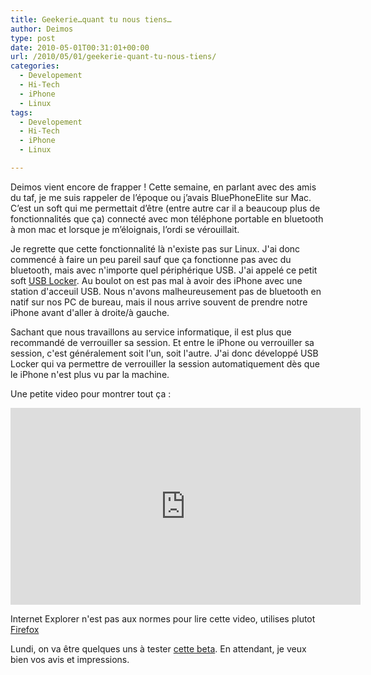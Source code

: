 ```yaml
---
title: Geekerie…quant tu nous tiens…
author: Deimos
type: post
date: 2010-05-01T00:31:01+00:00
url: /2010/05/01/geekerie-quant-tu-nous-tiens/
categories:
  - Developement
  - Hi-Tech
  - iPhone
  - Linux
tags:
  - Developement
  - Hi-Tech
  - iPhone
  - Linux

---
```


Deimos vient encore de frapper ! Cette semaine, en parlant avec des amis du taf, je me suis rappeler de l’époque ou j’avais BluePhoneElite sur Mac. C’est un soft qui me permettait d’être (entre autre car il a beaucoup plus de fonctionnalités que ça) connecté avec mon téléphone portable en bluetooth à mon mac et lorsque je m’éloignais, l’ordi se vérouillait.

Je regrette que cette fonctionnalité là n'existe pas sur Linux. J'ai donc commencé à faire un peu pareil sauf que ça fonctionne pas avec du bluetooth, mais avec n'importe quel périphérique USB. J'ai appelé ce petit soft [USB Locker](http://www.deimos.fr/gitweb/?p=git_deimosfr.git;a=tree;f=tools/usb_locker;h=771f0a647f52d1527fe9e32f1e5e7bbf5c5ef2bf;hb=HEAD). Au boulot on est pas mal à avoir des iPhone avec une station d'acceuil USB. Nous n'avons malheureusement pas de bluetooth en natif sur nos PC de bureau, mais il nous arrive souvent de prendre notre iPhone avant d'aller à droite/à gauche.

Sachant que nous travaillons au service informatique, il est plus que recommandé de verrouiller sa session. Et entre le iPhone ou verrouiller sa session, c'est généralement soit l'un, soit l'autre. J'ai donc développé USB Locker qui va permettre de verrouiller la session automatiquement dès que le iPhone n'est plus vu par la machine.

Une petite video pour montrer tout ça :
  
<iframe width="560" height="315" src="https://www.youtube.com/embed/2sPlNWxq-UY" frameborder="0" allowfullscreen></iframe>
 
Internet Explorer n'est pas aux normes pour lire cette video, utilises plutot [Firefox][1]</video>

Lundi, on va être quelques uns à tester [cette beta](http://www.deimos.fr/gitweb/?p=git_deimosfr.git;a=tree;f=tools/usb_locker;h=771f0a647f52d1527fe9e32f1e5e7bbf5c5ef2bf;hb=HEAD). En attendant, je veux bien vos avis et impressions.

 [1]: http://getfirefox.com
